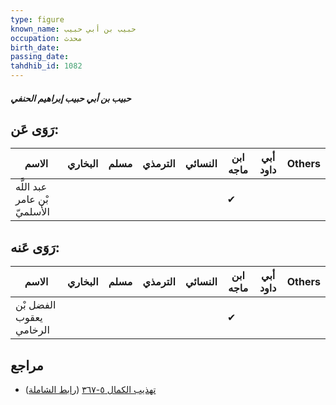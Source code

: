 ```yaml
---
type: figure
known_name: حبيب بن أبي حبيب
occupation: محدث
birth_date:
passing_date:
tahdhib_id: 1082
---
```

##### حبيب بن أبي حبيب إبراهيم الحنفي

## رَوَى عَن:
| الاسم                         | البخاري | مسلم | الترمذي | النسائي | ابن ماجه | أبي داود | Others |
| ----------------------------- | ------- | ---- | ------- | ------- | -------- | -------- | ------ |
| عبد اللَّه بْن عامر الأَسلميّ |         |      |         |         | ✔        |          |        |
## رَوَى عَنه:
| الاسم                   | البخاري | مسلم | الترمذي | النسائي | ابن ماجه | أبي داود | Others |
| ----------------------- | ------- | ---- | ------- | ------- | -------- | -------- | ------ |
| الفضل بْن يعقوب الرخامي |         |      |         |         | ✔        |          |        |
## مراجع
- [تهذيب الكمال ٥-٣٦٧](obsidian://open?vault=Tahdhib-al-Kamal&file=Figures/١٠٨٢-حبيب%20بن%20أبي%20حبيب%20إبراهيم%20الحنفي) ([رابط الشاملة](https://shamela.ws/book/3722/2445))